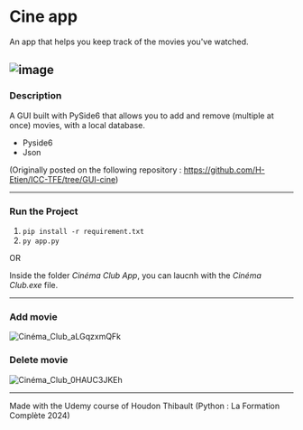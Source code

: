 # Cine app

An app that helps you keep track of the movies you've watched.

## ![image](https://github.com/user-attachments/assets/74334707-9274-4539-97ac-7bcb5fee676e)

### Description

A GUI built with PySide6 that allows you to add and remove (multiple at once) movies, with a local database.

-   Pyside6
-   Json

(Originally posted on the following repository : https://github.com/H-Etien/ICC-TFE/tree/GUI-cine)

---

### Run the Project

1. `pip install -r requirement.txt`
2. `py app.py`

OR

Inside the folder _Cinéma Club App_, you can laucnh with the _Cinéma Club.exe_ file.

---

### Add movie

![Cinéma_Club_aLGqzxmQFk](https://github.com/user-attachments/assets/87def225-067e-4181-849b-2623149742ca)

### Delete movie

![Cinéma_Club_0HAUC3JKEh](https://github.com/user-attachments/assets/b157ddbc-9ef5-4978-852c-2a9cbaacac3d)

---

Made with the Udemy course of Houdon Thibault (Python : La Formation Complète 2024)
